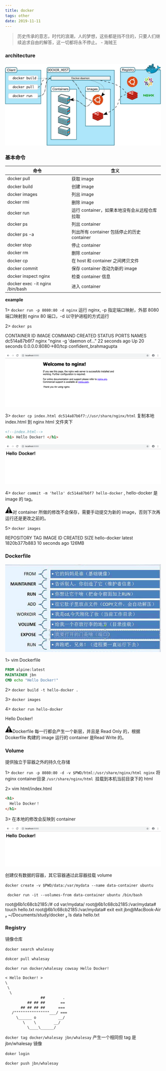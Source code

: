 ```yaml
---
title: docker
tags: other
date: 2019-11-11
---
```


> 历史传承的意志，时代的浪潮，人的梦想，这些都是挡不住的，只要人们继续追求自由的解答，这一切都将永不停止。 - 海贼王

### architecture

![img](docker/architecture.png)

### 基本命令

| 命令                            | 含义                                         |
| ------------------------------- | -------------------------------------------- |
| docker pull                     | 获取 image                                   |
| docker build                    | 创建 image                                   |
| docker images                   | 列出 image                                   |
| docker rmi                      | 删除 image                                   |
| docker run                      | 运行 container，如果本地没有会从远程仓库拉取 |
| docker ps                       | 列出 container                               |
| docker ps -a                    | 列出所有 container 包括停止的历史 container  |
| docker stop                     | 停止 container                               |
| docker rm                       | 删除 container                               |
| docker cp                       | 在 host 和 container 之间拷贝文件            |
| docker commit                   | 保存 container 改动为新的 image              |
| docker inspect nginx            | 检查 container 信息                          |
| docker exec -it nginx /bin/bash | 进入 container                               |

**example**

1> `docker run -p 8080:80 -d nginx` 运行 nginx,  -p 指定端口映射，外部 8080 端口映射到 nginx 80 端口，-d 以守护进程的方式运行 

2> `docker ps`

CONTAINER ID        IMAGE               COMMAND                  CREATED             STATUS              PORTS                  NAMES
dc514a87b6f7        nginx               "nginx -g 'daemon of…"   22 seconds ago      Up 20 seconds       0.0.0.0:8080->80/tcp   confident_brahmagupta

![img](docker/1.png)

3> `docker cp index.html dc514a87b6f7://usr/share/nginx/html` 复制本地 index.html 到 nginx html 文件夹下

```html
<!--index.html-->
<h1> Hello Docker! </h1>
```

![img](docker/2.png)

4> `docker commit -m 'hello' dc514a87b6f7 hello-docker` , hello-docker 是 image 的 tag。

![attention24](docker/attention24.png)对 container 所做的修改不会保存，需要手动提交为新的 image，否则下次再运行还是更改之前的。

5> `docker images`

REPOSITORY          TAG                 IMAGE ID            CREATED             SIZE
hello-docker        latest              1820b377b883        10 seconds ago      126MB

### Dockerfile

![img](docker/3.png)

1> vim Dockerfile

```dockerfile
FROM alpine:latest  
MAINTAINER jbn
CMD echo "Hello Docker!"
```

2> `docker build -t hello-docker .`

3> `docker images`

4> `docker run hello-docker`

Hello Docker!

![attention24](docker/attention24.png)Dockerfile 每一行都会产生一个新层，并且是 Read Only 的，根据 Dcokerfile 构建的 image 运行的 container 是Read Write 的。

### Volume

提供独立于容器之外的持久化存储

1> `docker run -p 8080:80 -d -v $PWD/html:/usr/share/nginx/html nginx` 将 nginx container目录 `/usr/share/nginx/html `挂载到本机当前目录下的 html

2> vim html/index.html

```html
<h1>
  Hello Docker！
</h1>
```

3> 在本地的修改会反映到 container

![img](docker/2.png)

创建仅有数据的容器，其它容器通过此容器挂载 volume

`docker create -v $PWD/data:/var/mydata --name data-container ubuntu`

` docker run -it --volumes-from data-container ubuntu /bin/bash`

root@6b1c68cb2185:/# cd var/mydata/
root@6b1c68cb2185:/var/mydata# touch hello.txt
root@6b1c68cb2185:/var/mydata# exit
exit
 jbn@MacBook-Air  ~/Documents/study/docker  ls data
hello.txt

### Registry

镜像仓库

`docker search whalesay`

`dokcer pull whalesay`

`docker run docker/whalesay cowsay Hello Docker!  `

    < Hello Docker! >
    \
     \
      \     
                    ##        .            
              ## ## ##       ==            
           ## ## ## ##      ===            
       /""""""""""""""""___/ ===    
         \______ o          __/            
            \    \        __/             
              \____\______/ 
`docker tag docker/whalesay jbn/whalesay` 产生一个相同但 tag 是 jbn/whalesay 镜像

`doker login`

`docker push jbn/whalesay`